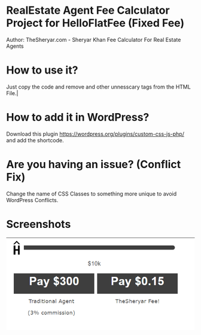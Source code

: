 # RealEstate Agent Fee Calculator Project for HelloFlatFee (Fixed Fee)
Author: TheSheryar.com - Sheryar Khan
Fee Calculator For Real Estate Agents

# How to use it?

Just copy the code and remove <head><body> and other unnesscary tags from the HTML File.|

# How to add it in WordPress?

Download this plugin https://wordpress.org/plugins/custom-css-js-php/ and add the shortcode. 

# Are you having an issue? (Conflict Fix)

Change the name of CSS Classes to something more unique to avoid WordPress Conflicts. 

# Screenshots
![Image of the Program](Screenshot.png)
